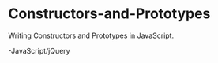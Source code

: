 # Constructors-and-Prototypes

Writing Constructors and Prototypes in JavaScript.


-JavaScript/jQuery
